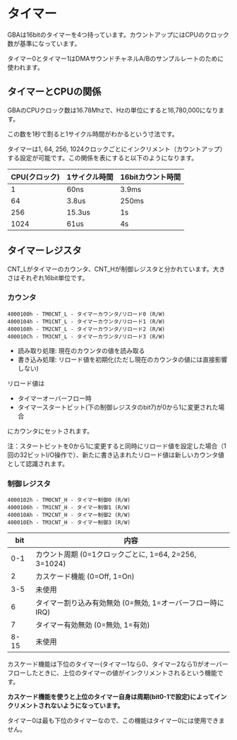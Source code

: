 # タイマー

GBAは16bitのタイマーを4つ持っています。カウントアップにはCPUのクロック数が基準になっています。

タイマー0とタイマー1はDMAサウンドチャネルA/Bのサンプルレートのために使われます。

## タイマーとCPUの関係

GBAのCPUクロック数は16.78Mhzで、Hzの単位にすると16,780,000になります。

この数を1秒で割ると1サイクル時間がわかるという寸法です。

タイマーは1, 64, 256, 1024クロックごとにインクリメント（カウントアップ）する設定が可能です。この関係を表にすると以下のようになります。

CPU(クロック) | 1サイクル時間 | 16bitカウント時間
---- | ---- | ----
1 | 60ns | 3.9ms
64 | 3.8us | 250ms
256 | 15.3us | 1s
1024 | 61us | 4s

## タイマーレジスタ

CNT_Lがタイマーのカウンタ、CNT_Hが制御レジスタと分かれています。大きさはそれぞれ16bit単位です。

### カウンタ

```
4000100h - TM0CNT_L - タイマーカウンタ/リロード0 (R/W)
4000104h - TM1CNT_L - タイマーカウンタ/リロード1 (R/W)
4000108h - TM2CNT_L - タイマーカウンタ/リロード2 (R/W)
400010Ch - TM3CNT_L - タイマーカウンタ/リロード3 (R/W)
```

- 読み取り処理: 現在のカウンタの値を読み取る
- 書き込み処理: リロード値を初期化(ただし現在のカウンタの値には直接影響しない)

リロード値は

- タイマーオーバーフロー時
- タイマースタートビット(下の制御レジスタのbit7)が0から1に変更された場合

にカウンタにセットされます。

注：スタートビットを0から1に変更すると同時にリロード値を設定した場合（1回の32ビットI/O操作で）、新たに書き込まれたリロード値は新しいカウンタ値として認識されます。

### 制御レジスタ

```
4000102h - TM0CNT_H - タイマー制御0 (R/W)
4000106h - TM1CNT_H - タイマー制御1 (R/W)
400010Ah - TM2CNT_H - タイマー制御2 (R/W)
400010Eh - TM3CNT_H - タイマー制御3 (R/W)
```

 bit | 内容
---- | ----
0-1 | カウント周期 (0=1クロックごとに, 1=64, 2=256, 3=1024)
2 | カスケード機能 (0=Off, 1=On) 
3-5 | 未使用
6 | タイマー割り込み有効無効  (0=無効, 1=オーバーフロー時にIRQ)
7 | タイマー有効無効  (0=無効, 1=有効)
8-15 | 未使用

カスケード機能は下位のタイマー(タイマー1なら0、タイマー2なら1)がオーバーフローしたときに、上位のタイマーの値がインクリメントされるという機能です。

**カスケード機能を使うと上位のタイマー自身は周期(bit0-1で設定)によってインクリメントされないようになっています。**

タイマー0は最も下位のタイマーなので、この機能はタイマー0には使用できません。
